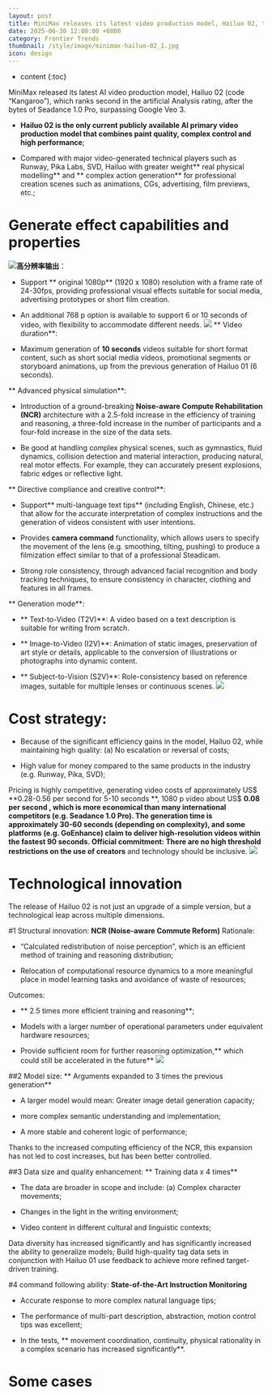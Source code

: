 ```yaml
---
layout: post
title: MiniMax releases its latest video production model, Hailuo 02, the only video model in the world that combines quality, complex control and high performance.
date: 2025-06-30 12:00:00 +0800
category: Frontier Trends
thumbnail: /style/image/minimax-hailuo-02_1.jpg
icon: design
---
```

* content
{:toc}

MiniMax released its latest AI video production model, Hailuo 02 (code “Kangaroo”), which ranks second in the artificial Analysis rating, after the bytes of Seadance 1.0 Pro, surpassing Google Veo 3.

- **Hailuo 02 is the only current publicly available AI primary video production model that combines paint quality, complex control and high performance**;

- Compared with major video-generated technical players such as Runway, Pika Labs, SVD, Hailuo with greater weight** real physical modelling** and ** complex action generation** for professional creation scenes such as animations, CGs, advertising, film previews, etc.;


# Generate effect capabilities and properties
![](https://assets-v2.circle.so/xw121umve9oy1kipjkn3brajngqi)**高分辨率输出**：

- Support ** original 1080p** (1920 x 1080) resolution with a frame rate of 24-30fps, providing professional visual effects suitable for social media, advertising prototypes or short film creation.

- An additional 768 p option is available to support 6 or 10 seconds of video, with flexibility to accommodate different needs.
![](https://assets-v2.circle.so/6j9c6ctpj93qzkkpodr2cdkbrmoy)
** Video duration**:

- Maximum generation of **10 seconds** videos suitable for short format content, such as short social media videos, promotional segments or storyboard animations, up from the previous generation of Hailuo 01 (6 seconds).

** Advanced physical simulation**:

- Introduction of a ground-breaking **Noise-aware Compute Rehabilitation (NCR)** architecture with a 2.5-fold increase in the efficiency of training and reasoning, a three-fold increase in the number of participants and a four-fold increase in the size of the data sets.

- Be good at handling complex physical scenes, such as gymnastics, fluid dynamics, collision detection and material interaction, producing natural, real motor effects. For example, they can accurately present explosions, fabric edges or reflective light.

** Directive compliance and creative control**:

- Support** multi-language text tips** (including English, Chinese, etc.) that allow for the accurate interpretation of complex instructions and the generation of videos consistent with user intentions.

- Provides **camera command** functionality, which allows users to specify the movement of the lens (e.g. smoothing, tilting, pushing) to produce a filmization effect similar to that of a professional Steadicam.

- Strong role consistency, through advanced facial recognition and body tracking techniques, to ensure consistency in character, clothing and features in all frames.

** Generation mode**:

- ** Text-to-Video (T2V)**: A video based on a text description is suitable for writing from scratch.

- ** Image-to-Video (I2V)**: Animation of static images, preservation of art style or details, applicable to the conversion of illustrations or photographs into dynamic content.

- ** Subject-to-Vision (S2V)**: Role-consistency based on reference images, suitable for multiple lenses or continuous scenes.
![](https://assets-v2.circle.so/xzwzn830cpmcnsh3fq4s1iexwuw7)

# Cost strategy:

- Because of the significant efficiency gains in the model, Hailuo 02, while maintaining high quality:
(a) No escalation or reversal of costs;

- High value for money compared to the same products in the industry (e.g. Runway, Pika, SVD);

Pricing is highly competitive, generating video costs of approximately US$ **0.28-0.56 per second for 5-10 seconds **, 1080 p video about US$ **0.08 per second **, which is more economical than many international competitors (e.g. Seadance 1.0 Pro).
The generation time is approximately **30-60 seconds** (depending on complexity), and some platforms (e.g. GoEnhance) claim to deliver high-resolution videos within the fastest 90 seconds.
Official commitment:** There are no high threshold restrictions on the use of creators** and technology should be inclusive.
![](https://assets-v2.circle.so/anwc5kiiapb1fajvlagbiri4aywu)
# Technological innovation
The release of Hailuo 02 is not just an upgrade of a simple version, but a technological leap across multiple dimensions.

#1 Structural innovation: **NCR (Noise-aware Commute Reform)**
Rationale:

- “Calculated redistribution of noise perception”, which is an efficient method of training and reasoning distribution;

- Relocation of computational resource dynamics to a more meaningful place in model learning tasks and avoidance of waste of resources;

Outcomes:

- ** 2.5 times more efficient training and reasoning**;

- Models with a larger number of operational parameters under equivalent hardware resources;

- Provide sufficient room for further reasoning optimization,** which could still be accelerated in the future**
![](https://assets-v2.circle.so/5frtvtcg32m4sfvmymyupdu7wym9)

##2 Model size: ** Arguments expanded to 3 times the previous generation**

- A larger model would mean:
Greater image detail generation capacity;

- more complex semantic understanding and implementation;

- A more stable and coherent logic of performance;

Thanks to the increased computing efficiency of the NCR, this expansion has not led to cost increases, but has been better controlled.

##3 Data size and quality enhancement: ** Training data x 4 times**

- The data are broader in scope and include:
(a) Complex character movements;

- Changes in the light in the writing environment;

- Video content in different cultural and linguistic contexts;

Data diversity has increased significantly and has significantly increased the ability to generalize models;
Build high-quality tag data sets in conjunction with Hailuo 01 use feedback to achieve more refined target-driven training.

#4 command following ability: **State-of-the-Art Instruction Monitoring**

- Accurate response to more complex natural language tips;

- The performance of multi-part description, abstraction, motion control tips was excellent;

- In the tests, ** movement coordination, continuity, physical rationality in a complex scenario has increased significantly**.

# Some cases




